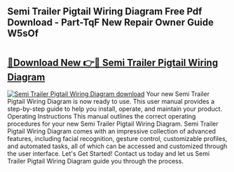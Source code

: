 ## Semi Trailer Pigtail Wiring Diagram Free Pdf Download - Part-TqF New Repair Owner Guide W5sOf

# <h2><a href="http://dfm5m0.blite.top/?on=Semi+Trailer+Pigtail+Wiring+Diagram">🔗Download New 👉🔴 Semi Trailer Pigtail Wiring Diagram</a></h2>

[![Semi Trailer Pigtail Wiring Diagram download](https://i.imgur.com/lujVjoI.png)](http://dfm5m0.blite.top/?on=Semi+Trailer+Pigtail+Wiring+Diagram)
Your new Semi Trailer Pigtail Wiring Diagram is now ready to use. This user manual provides a step-by-step guide to help you install, operate, and maintain your product. Operating Instructions This manual outlines the correct operating procedures for your new Semi Trailer Pigtail Wiring Diagram. Semi Trailer Pigtail Wiring Diagram comes with an impressive collection of advanced features, including facial recognition, gesture control, customizable profiles, and automated tasks, all of which can be accessed and customized through the user interface. Let's Get Started! Contact us today and let us Semi Trailer Pigtail Wiring Diagram guide you through the process.
